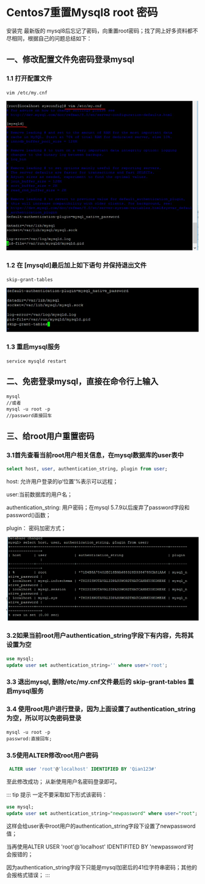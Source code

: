 # Centos7重置Mysql8 root 密码
安装完 最新版的 mysql8后忘记了密码，向重置root密码；找了网上好多资料都不尽相同，根据自己的问题总结如下：
## 一、修改配置文件免密码登录mysql
### 1.1 打开配置文件
`vim /etc/my.cnf`

![m1](./m1.webp)

### 1.2 在 [mysqld]最后加上如下语句 并保持退出文件
`skip-grant-tables`

![m2](./m2.webp)
### 1.3 重启mysql服务
`service mysqld restart`
## 二、免密登录mysql，直接在命令行上输入
```
mysql
//或者
mysql -u root -p 
//password直接回车
```
## 三、给root用户重置密码
### 3.1首先查看当前root用户相关信息，在mysql数据库的user表中
``` sql
select host, user, authentication_string, plugin from user;
```

host: 允许用户登录的ip‘位置’%表示可以远程；

user:当前数据库的用户名；

authentication_string: 用户密码；在mysql 5.7.9以后废弃了password字段和password()函数；

plugin： 密码加密方式；

![m3](./m3.webp)

### 3.2如果当前root用户authentication_string字段下有内容，先将其设置为空
``` sql
use mysql;
update user set authentication_string='' where user='root';
```
### 3.3 退出mysql, 删除/etc/my.cnf文件最后的 skip-grant-tables 重启mysql服务
### 3.4 使用root用户进行登录，因为上面设置了authentication_string为空，所以可以免密码登录
```
mysql -u root -p
passwrod:直接回车;
```
### 3.5使用ALTER修改root用户密码
``` sql
 ALTER user 'root'@'localhost' IDENTIFIED BY 'Qian123#'
```
至此修改成功； 从新使用用户名密码登录即可。

::: tip 提示
一定不要采取如下形式该密码：
``` sql
use mysql;
update user set authentication_string="newpassword" where user="root";
```
这样会给user表中root用户的authentication_string字段下设置了newpassword值；

当再使用ALTER USER 'root'@'localhost' IDENTIFITED BY 'newpassword'时会报错的；

因为authentication_string字段下只能是mysql加密后的41位字符串密码；其他的会报格式错误；
:::
